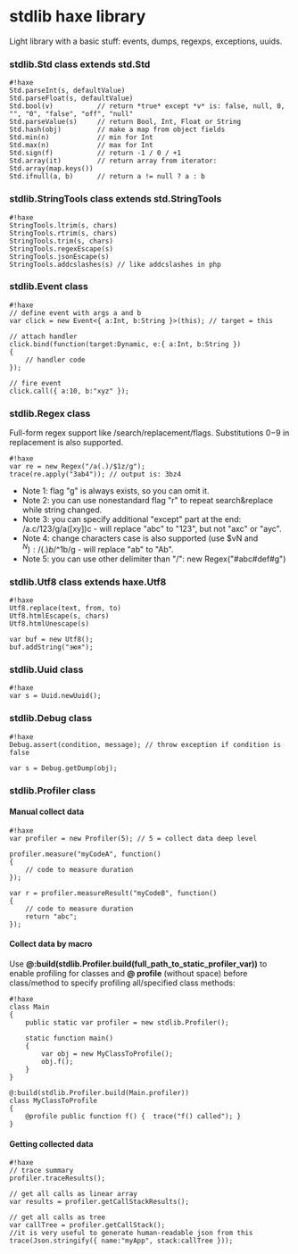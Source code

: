 # stdlib haxe library #

Light library with a basic stuff: events, dumps, regexps, exceptions, uuids.

### stdlib.Std class extends std.Std ###
```
#!haxe
Std.parseInt(s, defaultValue)
Std.parseFloat(s, defaultValue)
Std.bool(v)           // return *true* except *v* is: false, null, 0, "", "0", "false", "off", "null"
Std.parseValue(s)     // return Bool, Int, Float or String
Std.hash(obj)         // make a map from object fields
Std.min(n)            // min for Int
Std.max(n)            // max for Int
Std.sign(f)           // return -1 / 0 / +1
Std.array(it)         // return array from iterator: Std.array(map.keys())
Std.ifnull(a, b)      // return a != null ? a : b
```

### stdlib.StringTools class extends std.StringTools ###
```
#!haxe
StringTools.ltrim(s, chars)
StringTools.rtrim(s, chars)
StringTools.trim(s, chars)
StringTools.regexEscape(s)
StringTools.jsonEscape(s)
StringTools.addcslashes(s) // like addcslashes in php
```

### stdlib.Event class ###
```
#!haxe
// define event with args a and b
var click = new Event<{ a:Int, b:String }>(this); // target = this

// attach handler
click.bind(function(target:Dynamic, e:{ a:Int, b:String })
{
    // handler code
});

// fire event
click.call({ a:10, b:"xyz" });
```

### stdlib.Regex class ###
Full-form regex support like /search/replacement/flags. Substitutions $0-$9 in replacement is also supported.
```
#!haxe
var re = new Regex("/a(.)/$1z/g");
trace(re.apply("3ab4")); // output is: 3bz4
```
 * Note 1: flag "g" is always exists, so you can omit it.
 * Note 2: you can use nonestandard flag "r" to repeat search&replace while string changed.
 * Note 3: you can specify additional "except" part at the end: /a.c/123/g/a([xy])c - will replace "abc" to "123", but not "axc" or "ayc".
 * Note 4: change characters case is also supported (use $vN and $^N): /(.)b/$^1b/g - will replace "ab" to "Ab".
 * Note 5: you can use other delimiter than "/": new Regex("#abc#def#g")

### stdlib.Utf8 class extends haxe.Utf8 ###
```
#!haxe
Utf8.replace(text, from, to)
Utf8.htmlEscape(s, chars)
Utf8.htmlUnescape(s)

var buf = new Utf8();
buf.addString("эюя");
```

### stdlib.Uuid class ###
```
#!haxe
var s = Uuid.newUuid();
```

### stdlib.Debug class ###
```
#!haxe
Debug.assert(condition, message); // throw exception if condition is false

var s = Debug.getDump(obj);
```

### stdlib.Profiler class ###
#### Manual collect data ####
```
#!haxe
var profiler = new Profiler(5); // 5 = collect data deep level

profiler.measure("myCodeA", function()
{
    // code to measure duration
});

var r = profiler.measureResult("myCodeB", function()
{
    // code to measure duration
    return "abc";
});
```

#### Collect data by macro ####
Use **@:build(stdlib.Profiler.build(full_path_to_static_profiler_var))** to enable profiling for classes and **@ profile** (without space) before class/method to specify profiling all/specified class methods:
```
#!haxe
class Main
{
    public static var profiler = new stdlib.Profiler();
    
    static function main()
    {
        var obj = new MyClassToProfile();
        obj.f();
    }
}

@:build(stdlib.Profiler.build(Main.profiler))
class MyClassToProfile
{
    @profile public function f() {  trace("f() called"); }
}
```

#### Getting collected data ####
```
#!haxe
// trace summary
profiler.traceResults();

// get all calls as linear array
var results = profiler.getCallStackResults();

// get all calls as tree
var callTree = profiler.getCallStack();
//it is very useful to generate human-readable json from this
trace(Json.stringify({ name:"myApp", stack:callTree }));
```